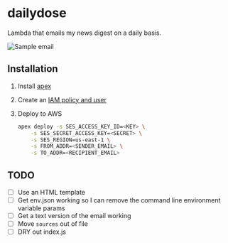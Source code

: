 # dailydose
Lambda that emails my news digest on a daily basis.

![Sample email](/cmpaul/dailydose/blob/master/screenshot.png?raw=true "Sample email")

## Installation

1. Install [apex](http://apex.run/)
1. Create an [IAM policy and user](https://github.com/apex/apex/blob/master/docs/aws-credentials.md#minimum-iam-policy)
1. Deploy to AWS

    ```bash
    apex deploy -s SES_ACCESS_KEY_ID=<KEY> \
        -s SES_SECRET_ACCESS_KEY=<SECRET> \
        -s SES_REGION=us-east-1 \
        -s FROM_ADDR=<SENDER_EMAIL> \
        -s TO_ADDR=<RECIPIENT_EMAIL>
    ```

## TODO
* [ ] Use an HTML template
* [ ] Get env.json working so I can remove the command line environment variable params
* [ ] Get a text version of the email working
* [ ] Move `sources` out of file
* [ ] DRY out index.js
